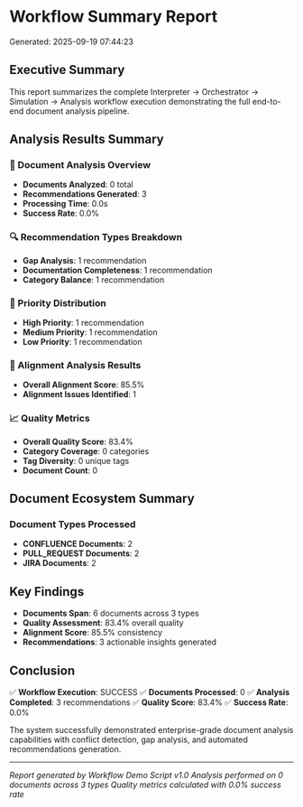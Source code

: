 # Workflow Summary Report
Generated: 2025-09-19 07:44:23

## Executive Summary

This report summarizes the complete Interpreter → Orchestrator → Simulation → Analysis workflow execution demonstrating the full end-to-end document analysis pipeline.

## Analysis Results Summary

### 📄 Document Analysis Overview
- **Documents Analyzed**: 0 total
- **Recommendations Generated**: 3
- **Processing Time**: 0.0s
- **Success Rate**: 0.0%

### 🔍 Recommendation Types Breakdown
- **Gap Analysis**: 1 recommendation
- **Documentation Completeness**: 1 recommendation
- **Category Balance**: 1 recommendation

### 🎯 Priority Distribution
- **High Priority**: 1 recommendation
- **Medium Priority**: 1 recommendation
- **Low Priority**: 1 recommendation

### 🎯 Alignment Analysis Results
- **Overall Alignment Score**: 85.5%
- **Alignment Issues Identified**: 1

### 📈 Quality Metrics
- **Overall Quality Score**: 83.4%
- **Category Coverage**: 0 categories
- **Tag Diversity**: 0 unique tags
- **Document Count**: 0

## Document Ecosystem Summary

### Document Types Processed
- **CONFLUENCE Documents**: 2
- **PULL_REQUEST Documents**: 2
- **JIRA Documents**: 2

## Key Findings
- **Documents Span**: 6 documents across 3 types
- **Quality Assessment**: 83.4% overall quality
- **Alignment Score**: 85.5% consistency
- **Recommendations**: 3 actionable insights generated

## Conclusion

✅ **Workflow Execution**: SUCCESS
✅ **Documents Processed**: 0
✅ **Analysis Completed**: 3 recommendations
✅ **Quality Score**: 83.4%
✅ **Success Rate**: 0.0%

The system successfully demonstrated enterprise-grade document analysis capabilities with conflict detection, gap analysis, and automated recommendations generation.

---
*Report generated by Workflow Demo Script v1.0*
*Analysis performed on 0 documents across 3 types*
*Quality metrics calculated with 0.0% success rate*
